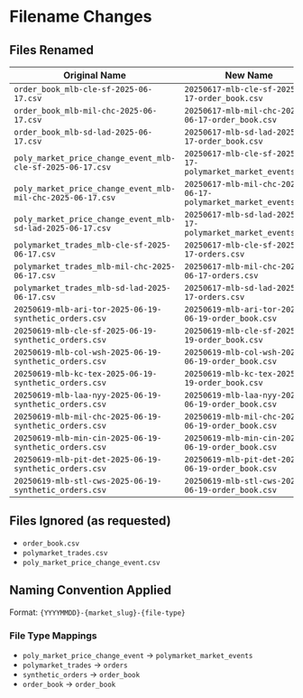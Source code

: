 # Filename Changes

## Files Renamed

| Original Name | New Name |
|---------------|---------|
| `order_book_mlb-cle-sf-2025-06-17.csv` | `20250617-mlb-cle-sf-2025-06-17-order_book.csv` |
| `order_book_mlb-mil-chc-2025-06-17.csv` | `20250617-mlb-mil-chc-2025-06-17-order_book.csv` |
| `order_book_mlb-sd-lad-2025-06-17.csv` | `20250617-mlb-sd-lad-2025-06-17-order_book.csv` |
| `poly_market_price_change_event_mlb-cle-sf-2025-06-17.csv` | `20250617-mlb-cle-sf-2025-06-17-polymarket_market_events.csv` |
| `poly_market_price_change_event_mlb-mil-chc-2025-06-17.csv` | `20250617-mlb-mil-chc-2025-06-17-polymarket_market_events.csv` |
| `poly_market_price_change_event_mlb-sd-lad-2025-06-17.csv` | `20250617-mlb-sd-lad-2025-06-17-polymarket_market_events.csv` |
| `polymarket_trades_mlb-cle-sf-2025-06-17.csv` | `20250617-mlb-cle-sf-2025-06-17-orders.csv` |
| `polymarket_trades_mlb-mil-chc-2025-06-17.csv` | `20250617-mlb-mil-chc-2025-06-17-orders.csv` |
| `polymarket_trades_mlb-sd-lad-2025-06-17.csv` | `20250617-mlb-sd-lad-2025-06-17-orders.csv` |
| `20250619-mlb-ari-tor-2025-06-19-synthetic_orders.csv` | `20250619-mlb-ari-tor-2025-06-19-order_book.csv` |
| `20250619-mlb-cle-sf-2025-06-19-synthetic_orders.csv` | `20250619-mlb-cle-sf-2025-06-19-order_book.csv` |
| `20250619-mlb-col-wsh-2025-06-19-synthetic_orders.csv` | `20250619-mlb-col-wsh-2025-06-19-order_book.csv` |
| `20250619-mlb-kc-tex-2025-06-19-synthetic_orders.csv` | `20250619-mlb-kc-tex-2025-06-19-order_book.csv` |
| `20250619-mlb-laa-nyy-2025-06-19-synthetic_orders.csv` | `20250619-mlb-laa-nyy-2025-06-19-order_book.csv` |
| `20250619-mlb-mil-chc-2025-06-19-synthetic_orders.csv` | `20250619-mlb-mil-chc-2025-06-19-order_book.csv` |
| `20250619-mlb-min-cin-2025-06-19-synthetic_orders.csv` | `20250619-mlb-min-cin-2025-06-19-order_book.csv` |
| `20250619-mlb-pit-det-2025-06-19-synthetic_orders.csv` | `20250619-mlb-pit-det-2025-06-19-order_book.csv` |
| `20250619-mlb-stl-cws-2025-06-19-synthetic_orders.csv` | `20250619-mlb-stl-cws-2025-06-19-order_book.csv` |

## Files Ignored (as requested)

- `order_book.csv`
- `polymarket_trades.csv`
- `poly_market_price_change_event.csv`

## Naming Convention Applied

Format: `{YYYYMMDD}-{market_slug}-{file-type}`

### File Type Mappings
- `poly_market_price_change_event` → `polymarket_market_events`
- `polymarket_trades` → `orders`
- `synthetic_orders` → `order_book`
- `order_book` → `order_book`
